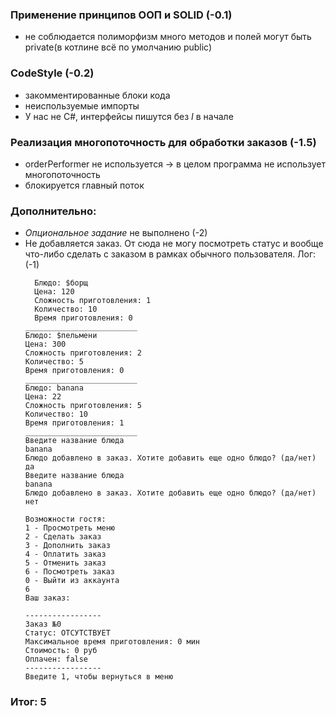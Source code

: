 ### Применение принципов ООП и SOLID (-0.1)

- не соблюдается полиморфизм много методов и полей могут быть private(в котлине всё по умолчанию
  public)

### CodeStyle (-0.2)

- закомментированные блоки кода
- неиспользуемые импорты
- У нас не C#, интерфейсы пишутся без *I* в начале

### Реализация многопоточность для обработки заказов (-1.5)

- orderPerformer не используется -> в целом программа не использует многопоточность
- блокируется главный поток

### Дополнительно:
- *Опциональное задание* не выполнено (-2)
- Не добавляется заказ. От сюда не могу посмотреть статус и
  вообще что-либо сделать с заказом в рамках обычного пользователя.
  Лог: (-1)
    ```Выберите блюдо из меню:
      Блюдо: $борщ
      Цена: 120
      Сложность приготовления: 1
      Количество: 10
      Время приготовления: 0
    _________________________
    Блюдо: $пельмени
    Цена: 300
    Сложность приготовления: 2
    Количество: 5
    Время приготовления: 0
    _________________________
    Блюдо: banana
    Цена: 22
    Сложность приготовления: 5
    Количество: 10
    Время приготовления: 1
    _________________________
    Введите название блюда
    banana
    Блюдо добавлено в заказ. Хотите добавить еще одно блюдо? (да/нет)
    да
    Введите название блюда
    banana
    Блюдо добавлено в заказ. Хотите добавить еще одно блюдо? (да/нет)
    нет
    
    Возможности гостя:
    1 - Просмотреть меню
    2 - Сделать заказ
    3 - Дополнить заказ
    4 - Оплатить заказ
    5 - Отменить заказ
    6 - Посмотреть заказ
    0 - Выйти из аккаунта
    6
    Ваш заказ:
    
    -----------------
    Заказ №0
    Статус: ОТСУТСТВУЕТ
    Максимальное время приготовления: 0 мин
    Стоимость: 0 руб
    Оплачен: false
    -----------------
    Введите 1, чтобы вернуться в меню
    ```
### Итог: 5
